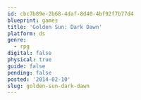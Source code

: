```yaml
---
id: cbc7b89e-2b68-4daf-8d40-4bf92f7b77d4
blueprint: games
title: 'Golden Sun: Dark Dawn'
platform: ds
genre:
  - rpg
digital: false
physical: true
guide: false
pending: false
posted: '2014-02-10'
slug: golden-sun-dark-dawn
---
```


